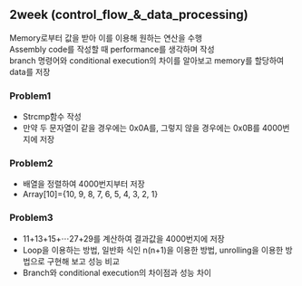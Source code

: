 ## 2week (control_flow_&_data_processing) 
Memory로부터 값을 받아 이를 이용해 원하는 연산을 수행  
Assembly code를 작성할 때 performance를 생각하며 작성  
branch 명령어와 conditional execution의 차이를 알아보고 memory를 할당하여 data를 저장  

### Problem1  
* Strcmp함수 작성  
* 만약 두 문자열이 같을 경우에는 0x0A를, 그렇지 않을 경우에는 0x0B를 4000번지에 저장  
   

### Problem2  
* 배열을 정렬하여 4000번지부터 저장  
* Array[10]={10, 9, 8, 7, 6, 5, 4, 3, 2, 1}  
  

### Problem3  
* 11+13+15+⋯27+29를 계산하여 결과값을 4000번지에 저장  
* Loop을 이용하는 방법, 일반화 식인 n(n+1)을 이용한 방법, unrolling을 이용한 방법으로 구현해 보고 성능 비교  
*  Branch와 conditional execution의 차이점과 성능 차이  

